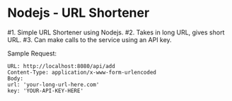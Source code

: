 # Nodejs - URL Shortener

#1. Simple URL Shortener using Nodejs.
#2. Takes in long URL, gives short URL.
#3. Can make calls to the service using an API key.

Sample Request:
```
URL: http://localhost:8080/api/add
Content-Type: application/x-www-form-urlencoded
Body:
url: 'your-long-url-here.com'
key: 'YOUR-API-KEY-HERE'
```